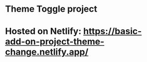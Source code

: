 # Theme Toggle project
 

# Hosted on Netlify: https://basic-add-on-project-theme-change.netlify.app/
